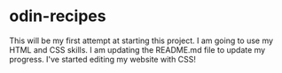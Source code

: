 # odin-recipes
This will be my first attempt at starting this project. I am going to use my HTML and CSS skills. I am updating the README.md file to update my progress. I've started editing my website with CSS!